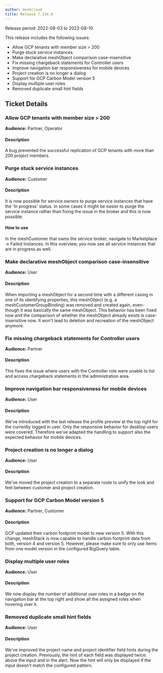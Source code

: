 ```yaml
---
author: meshcloud
title: Release 7.134.0
---
```


Release period: 2022-08-03 to 2022-08-10

This release includes the following issues:
* Allow GCP tenants with member size > 200
* Purge stuck service instances
* Make declarative meshObject comparison case-insensitive
* Fix missing chargeback statements for Controller users
* Improve navigation bar responsiveness for mobile devices
* Project creation is no longer a dialog
* Support for GCP Carbon Model version 5
* Display multiple user roles
* Removed duplicate small hint fields
<!--truncate-->

## Ticket Details
### Allow GCP tenants with member size > 200
**Audience:** Partner, Operator


#### Description
A bug prevented the successful replication of GCP tenants with more than
200 project members.

### Purge stuck service instances
**Audience:** Customer


#### Description
It is now possible for service owners to purge service instances that have the 'In progress' status.
In some cases it might be easier to purge the service instance rather than fixing the issue in the broker and this is now possible.

#### How to use
In the meshCustomer that owns the service broker, navigate to Marketplace -> Failed Instances.
In this overview, you now see all service instances that are in progress as well.

### Make declarative meshObject comparison case-insensitive
**Audience:** User


#### Description
When importing a meshObject for a second time with a different casing in one of its identifying properties, this 
meshObject (e.g. a meshCustomerGroupBinding) was removed and created again, even-though it was basically the same 
meshObject. This behavior has been fixed now and the comparison of whether the meshObject already exists is 
case-insensitive now. It won't lead to deletion and recreation of the meshObject anymore.

### Fix missing chargeback statements for Controller users
**Audience:** Partner


#### Description
This fixes the issue where users with the Controller role were unable to list and access chargeback statements in the administration area.

### Improve navigation bar responsiveness for mobile devices
**Audience:** User


#### Description
We've introduced with the last release the profile preview at the top right for the currently logged in user. Only the responsive behavior for desktop users were covered. Therefore we've adapted the handling to support also the expected behavior for mobile devices.

### Project creation is no longer a dialog
**Audience:** User


#### Description
We've moved the project creation to a separate route to unify the look and feel between customer and project creation.

### Support for GCP Carbon Model version 5
**Audience:** Partner, Customer


#### Description
GCP updated their carbon footprint model to new version 5.
With this change, meshStack is now capable to handle carbon footprint data from both, version 4 and version 5.
However, please make sure to only use items from one model version in the configured BigQuery table.

### Display multiple user roles
**Audience:** User


#### Description
We now display the number of additional user roles in a badge on the navigation bar at the top right and show all the assigned roles when hovering over it.

### Removed duplicate small hint fields
**Audience:** User


#### Description
We've improved the project name and project identifier field hints
during the project creation. Previously, the hint of each field was
displayed twice: above the input and in the alert. Now the hint will
only be displayed if the input doesn't match the configured pattern.

